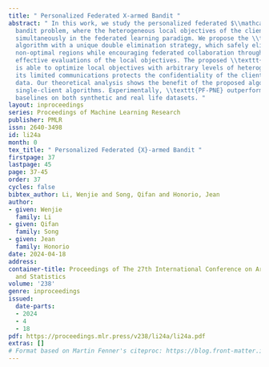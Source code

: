 ```yaml
---
title: " Personalized Federated X-armed Bandit "
abstract: " In this work, we study the personalized federated $\\mathcal{X}$-armed
  bandit problem, where the heterogeneous local objectives of the clients are optimized
  simultaneously in the federated learning paradigm. We propose the \\texttt{PF-PNE}
  algorithm with a unique double elimination strategy, which safely eliminates the
  non-optimal regions while encouraging federated collaboration through biased but
  effective evaluations of the local objectives. The proposed \\texttt{PF-PNE} algorithm
  is able to optimize local objectives with arbitrary levels of heterogeneity, and
  its limited communications protects the confidentiality of the client-wise reward
  data. Our theoretical analysis shows the benefit of the proposed algorithm over
  single-client algorithms. Experimentally, \\texttt{PF-PNE} outperforms multiple
  baselines on both synthetic and real life datasets. "
layout: inproceedings
series: Proceedings of Machine Learning Research
publisher: PMLR
issn: 2640-3498
id: li24a
month: 0
tex_title: " Personalized Federated {X}-armed Bandit "
firstpage: 37
lastpage: 45
page: 37-45
order: 37
cycles: false
bibtex_author: Li, Wenjie and Song, Qifan and Honorio, Jean
author:
- given: Wenjie
  family: Li
- given: Qifan
  family: Song
- given: Jean
  family: Honorio
date: 2024-04-18
address:
container-title: Proceedings of The 27th International Conference on Artificial Intelligence
  and Statistics
volume: '238'
genre: inproceedings
issued:
  date-parts:
  - 2024
  - 4
  - 18
pdf: https://proceedings.mlr.press/v238/li24a/li24a.pdf
extras: []
# Format based on Martin Fenner's citeproc: https://blog.front-matter.io/posts/citeproc-yaml-for-bibliographies/
---
```

